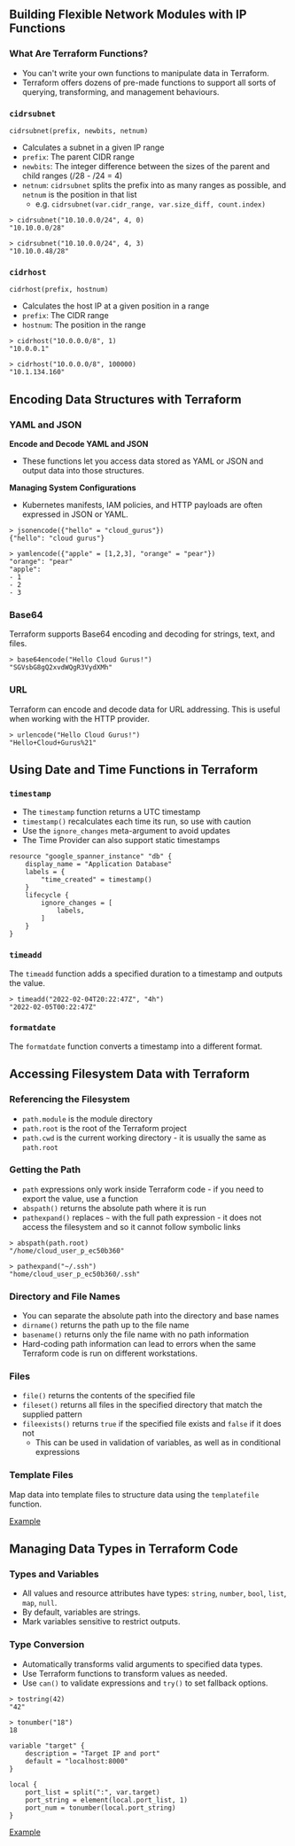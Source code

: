 ## Building Flexible Network Modules with IP Functions

### What Are Terraform Functions?

- You can't write your own functions to manipulate data in Terraform.
- Terraform offers dozens of pre-made functions to support all sorts of querying, transforming, and management behaviours.

### `cidrsubnet`

`cidrsubnet(prefix, newbits, netnum)`

- Calculates a subnet in a given IP range
- `prefix`:  The parent CIDR range
- `newbits`: The integer difference between the sizes of the parent and child ranges (/28 - /24 = 4)
- `netnum`: `cidrsubnet` splits the prefix into as many ranges as possible, and `netnum` is the position in that list
	- e.g. `cidrsubnet(var.cidr_range, var.size_diff, count.index)`

```shell
> cidrsubnet("10.10.0.0/24", 4, 0)
"10.10.0.0/28"

> cidrsubnet("10.10.0.0/24", 4, 3)
"10.10.0.48/28"

```

### `cidrhost`

`cidrhost(prefix, hostnum)`

- Calculates the host IP at a given position in a range
- `prefix`: The CIDR range
- `hostnum`: The position in the range

```shell
> cidrhost("10.0.0.0/8", 1)
"10.0.0.1"

> cidrhost("10.0.0.0/8", 100000)
"10.1.134.160"
```

## Encoding Data Structures with Terraform

### YAML and JSON

**Encode and Decode YAML and JSON** 
- These functions let you access data stored as YAML or JSON and output data into those structures.

**Managing System Configurations**
- Kubernetes manifests, IAM policies, and HTTP payloads are often expressed in JSON or YAML.

```shell
> jsonencode({"hello" = "cloud_gurus"})
{"hello": "cloud gurus"}

> yamlencode({"apple" = [1,2,3], "orange" = "pear"})
"orange": "pear"
"apple":
- 1
- 2
- 3
```

### Base64

Terraform supports Base64 encoding and decoding for strings, text, and files.

```shell
> base64encode("Hello Cloud Gurus!")
"SGVsbG8gQ2xvdWQgR3VydXMh"
```

### URL

Terraform can encode and decode data for URL addressing. This is useful when working with the HTTP provider.

```shell
> urlencode("Hello Cloud Gurus!")
"Hello+Cloud+Gurus%21"
```

## Using Date and Time Functions in Terraform

### `timestamp`

- The `timestamp` function returns a UTC timestamp
- `timestamp()` recalculates each time its run, so use with caution
- Use the `ignore_changes` meta-argument to avoid updates
- The Time Provider can also support static timestamps

```HCL
resource "google_spanner_instance" "db" {
	display_name = "Application Database"
	labels = {
		"time_created" = timestamp()
	}
	lifecycle {
		ignore_changes = [
			labels,
		]
	}
}
```

### `timeadd`

The `timeadd` function adds a specified duration to a timestamp and outputs the value.

```shell
> timeadd("2022-02-04T20:22:47Z", "4h")
"2022-02-05T00:22:47Z"
```

### `formatdate`

The `formatdate` function converts a timestamp into a different format.

## Accessing Filesystem Data with Terraform

### Referencing the Filesystem

- `path.module` is the module directory
- `path.root` is the root of the Terraform project
- `path.cwd` is the current working directory - it is usually the same as `path.root`

### Getting the Path 

- `path` expressions only work inside Terraform code - if you need to export the value, use a function
- `abspath()` returns the absolute path where it is run
- `pathexpand()` replaces `~` with the full path expression - it does not access the filesystem and so it cannot follow symbolic links

```shell
> abspath(path.root)
"/home/cloud_user_p_ec50b360"

> pathexpand("~/.ssh")
"home/cloud_user_p_ec50b360/.ssh"
```

### Directory and File Names

- You can separate the absolute path into the directory and base names
- `dirname()` returns the path up to the file name
- `basename()` returns only the file name with no path information
- Hard-coding path information can lead to errors when the same Terraform code is run on different workstations.

### Files

- `file()` returns the contents of the specified file
- `fileset()` returns all files in the specified directory that match the supplied pattern
- `fileexists()` returns `true` if the specified file exists and `false` if it does not
	- This can be used in validation of variables, as well as in conditional expressions

### Template Files

Map data into template files to structure data using the `templatefile` function.

[Example](../01%20Fun%20with%20Terraform%20Functions/template-files-example/)

## Managing Data Types in Terraform Code

### Types and Variables

- All values and resource attributes have types: `string`, `number`, `bool`, `list`, `map`, `null`.
- By default, variables are strings.
- Mark variables sensitive to restrict outputs.

### Type Conversion

- Automatically transforms valid arguments to specified data types.
- Use Terraform functions to transform values as needed.
- Use `can()` to validate expressions and `try()` to set fallback options.

```shell
> tostring(42)
"42"

> tonumber("18")
18
```

```HCL
variable "target" {
	description = "Target IP and port"
	default = "localhost:8000"
}

local {
	port_list = split(":", var.target)
	port_string = element(local.port_list, 1)
	port_num = tonumber(local.port_string)
}
```

[Example](../01%20Fun%20with%20Terraform%20Functions/validation-examples/)